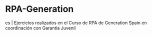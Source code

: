 # RPA-Generation
es | Ejercicios realizados en el Curso de RPA de Generation Spain en coordinación con Garantía Juvenil
